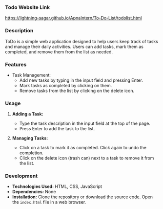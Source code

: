### Todo Website Link
 https://lightning-sagar.github.io/ApnaIntern/To-Do-List/todolist.html

### Description
ToDo is a simple web application designed to help users keep track of tasks and manage their daily activities. Users can add tasks, mark them as completed, and remove them from the list as needed.

### Features
- Task Management:
  - Add new tasks by typing in the input field and pressing Enter.
  - Mark tasks as completed by clicking on them.
  - Remove tasks from the list by clicking on the delete icon.

### Usage
1. **Adding a Task:**
   - Type the task description in the input field at the top of the page.
   - Press Enter to add the task to the list.

2. **Managing Tasks:**
   - Click on a task to mark it as completed. Click again to undo the completion.
   - Click on the delete icon (trash can) next to a task to remove it from the list.

### Development
- **Technologies Used:** HTML, CSS, JavaScript
- **Dependencies:** None
- **Installation:** Clone the repository or download the source code. Open the `index.html` file in a web browser.
